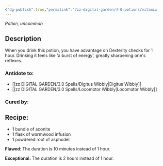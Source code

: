```yaml
---
{"dg-publish":true,"permalink":"/zz-digital-garden/4-0-potions/vitamix-potion-ec/"}
---
```


*Potion, uncommon* 

## Description

When you drink this potion, you have advantage on Dexterity checks for 1 hour. Drinking it feels like 'a burst of energy', greatly sharpening one's reflexes.

### Antidote to: 
- [[zz DIGITAL GARDEN/3.0 Spells/Digitus Wibbly\|Digitus Wibbly]] 
- [[zz DIGITAL GARDEN/3.0 Spells/Locomotor Wibbly\|Locomotor Wibbly]]

### Cured by:


## Recipe:

- 1 bundle of aconite
- 1 flask of wormwood infusion
- 1 powdered root of asphodel

**Flawed**:
The duration is 10 minutes instead of 1 hour.

**Exceptional:** 
The duration is 2 hours instead of 1 hour.